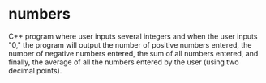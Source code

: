 # numbers
C++ program where user inputs several integers and when the user inputs "0," the program will output the number of positive numbers entered, the number of negative numbers entered, the sum of all numbers entered, and finally, the average of all the numbers entered by the user (using two decimal points).

